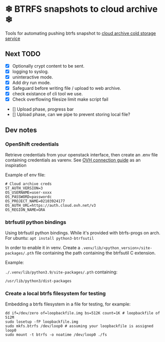 # ❄ BTRFS snapshots to cloud archive ❄

Tools for automating pushing btrfs snapshot to [cloud archive cold storage service](https://www.ovhcloud.com/fr/public-cloud/cloud-archive/)

## Next TODO

- [x] Optionally crypt content to be sent.
- [x] logging to syslog.
- [x] uninteractive mode.
- [x] Add dry run mode.
- [x] Safeguard before writing file / upload to web archive.
- [x] check existance of cli tool we use.
- [x] Check overflowing filesize limit make script fail
- [] Upload phase, progress bar
- [] Upload phase, can we pipe to prevent storing local file?

## Dev notes

### OpenShift credentials

Retrieve credentials from your openstack interface, then create an .env file containing credentials as varenv. See [OVH connection guide](https://docs.ovh.com/fr/storage/pca/cyberduck/) as an inspiration

Example of env file:
```.env
# Cloud archive creds
ST_AUTH_VERSION=3
OS_USERNAME=user-xxxx
OS_PASSWORD=passwordc
OS_PROJECT_NAME=02103924177
OS_AUTH_URL=https://auth.cloud.ovh.net/v3
OS_REGION_NAME=GRA
```

### btrfsutil python bindings

Using btrfsutil python bindings. While it's provided with btrfs-progs on arch. For ubuntu: `apt install python3-btrfsutil`

In order to enable it in venv. Create a `.venv/lib/<python_version>/site-packages/.pth` file containing the path containing the btrfsutil C extension.

Example:

`./.venv/lib/python3.9/site-packages/.pth` containing:
```text
/usr/lib/python3/dist-packages
```

### Create a local btrfs filesystem for testing

Embedding a btrfs filesystem in a file for testing, for example:
```fish
dd if=/dev/zero of=loopbackfile.img bs=512K count=1K # loopbackfile of 512M 
sudo losetup -fP loopbackfile.img
sudo mkfs.btrfs /dev/loop0 # assuming your loopbackfile is assigned loop0
sudo mount -t btrfs -o noatime /dev/loop0 ./fs
```
